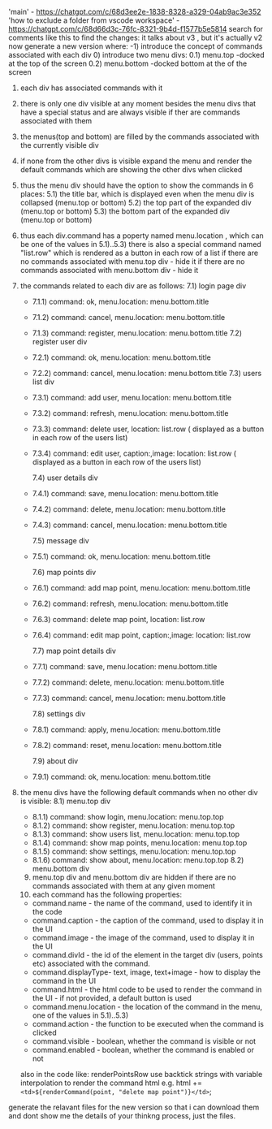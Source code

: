 'main' -  https://chatgpt.com/c/68d3ee2e-1838-8328-a329-04ab9ac3e352
'how to exclude a folder from vscode workspace' - https://chatgpt.com/c/68d66d3c-76fc-8321-9b4d-f1577b5e5814
search for comments like this to find the changes:
it talks about v3 , but it's actually v2
now generate a new version where:
-1) introduce the concept of commands associated with each div 0) introduce two menu divs:
0.1) menu.top -docked at the top of the screen
0.2) menu.bottom -docked bottom at the of the screen

1.  each div has associated commands with it
2.  there is only one div visible at any moment besides the menu divs that
    have a special status and are always visible if ther are commands associated with them
3.  the menus(top and bottom) are filled by the commands associated with the currently visible div
4.  if none from the other divs is visible expand the menu and render the default commands
    which are showing the other divs when clicked
5.  thus the menu div should have the option to show the commands in 6 places:
    5.1) the title bar, which is displayed even when the menu div is collapsed (menu.top or bottom)
    5.2) the top part of the expanded div (menu.top or bottom)
    5.3) the bottom part of the expanded div (menu.top or bottom)
6.  thus each div.command has a poperty named menu.location , which can be one of the
    values in 5.1)..5.3)
    there is also a special command named "list.row" which is rendered as a button in each row of a list
    if there are no commands associated with menu.top div - hide it
    if there are no commands associated with menu.bottom div - hide it
7.  the commands related to each div are as follows:
    7.1) login page div
    - 7.1.1) command: ok, menu.location: menu.bottom.title
    - 7.1.2) command: cancel, menu.location: menu.bottom.title
    - 7.1.3) command: register, menu.location: menu.bottom.title
    7.2) register user div
    - 7.2.1) command: ok, menu.location: menu.bottom.title
    - 7.2.2) command: cancel, menu.location: menu.bottom.title
      7.3) users list div 
    - 7.3.1) command: add user, menu.location: menu.bottom.title
    - 7.3.2) command: refresh, menu.location: menu.bottom.title
    - 7.3.3) command: delete user, location: list.row ( displayed as a button in each row of the users list)
    - 7.3.4) command: edit user, caption:,image:  location: list.row ( displayed as a button in each row of the users list)
    
      7.4) user details div
    - 7.4.1) command: save, menu.location: menu.bottom.title
    - 7.4.2) command: delete, menu.location: menu.bottom.title
    - 7.4.3) command: cancel, menu.location: menu.bottom.title

      7.5) message div
    - 7.5.1) command: ok, menu.location: menu.bottom.title
    
      7.6) map points div
    - 7.6.1) command: add map point, menu.location: menu.bottom.title
    - 7.6.2) command: refresh, menu.location: menu.bottom.title
    - 7.6.3) command: delete map point, location: list.row
    - 7.6.4) command: edit map point, caption:,image:  location: list.row

      7.7) map point details div
    - 7.7.1) command: save, menu.location: menu.bottom.title
    - 7.7.2) command: delete, menu.location: menu.bottom.title
    - 7.7.3) command: cancel, menu.location: menu.bottom.title

      7.8) settings div
    - 7.8.1) command: apply, menu.location: menu.bottom.title
    - 7.8.2) command: reset, menu.location: menu.bottom.title
       
       7.9) about div
    - 7.9.1) command: ok, menu.location: menu.bottom.title


8.  the menu divs have the following default commands when no other div is visible:
    8.1) menu.top div
    - 8.1.1) command: show login, menu.location: menu.top.top
    - 8.1.2) command: show register, menu.location: menu.top.top
    - 8.1.3) command: show users list, menu.location: menu.top.top
    - 8.1.4) command: show map points, menu.location: menu.top.top
    - 8.1.5) command: show settings, menu.location: menu.top.top
    - 8.1.6) command: show about, menu.location: menu.top.top
    8.2) menu.bottom div

    9) menu.top div and menu.bottom div are hidden if there are no commands associated with them at any given moment
    10) each command has the following properties:
    - command.name - the name of the command, used to identify it in the code
    - command.caption - the caption of the command, used to display it in the UI
    - command.image - the image of the command, used to display it in the UI 
    - command.divId - the id of the element in the target div (users, points etc) associated with the command.
    - command.displayType-  text, image, text+image - how to display the command in the UI
    - command.html - the html code to be used to render the command in the UI - if not provided, a default button is used
    - command.menu.location - the location of the command in the menu, one of the values in 5.1)..5.3)
    - command.action - the function to be executed when the command is clicked
    - command.visible - boolean, whether the command is visible or not
    - command.enabled - boolean, whether the command is enabled or not


    also in the code like:
    renderPointsRow
    use backtick strings with variable interpolation to render the command html
        e.g.    html += `<td>${renderCommand(point, "delete map point")}</td>`;   



generate the relavant files for the new version so that i can download them and dont show me the details of your thinkng process, just the files.